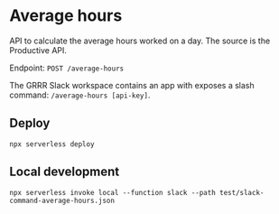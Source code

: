 # Average hours

API to calculate the average hours worked on a day. The source is the Productive API.

Endpoint: `POST /average-hours`

The GRRR Slack workspace contains an app with exposes a slash command: `/average-hours [api-key]`.

## Deploy

`npx serverless deploy`

## Local development

`npx serverless invoke local --function slack --path test/slack-command-average-hours.json`
